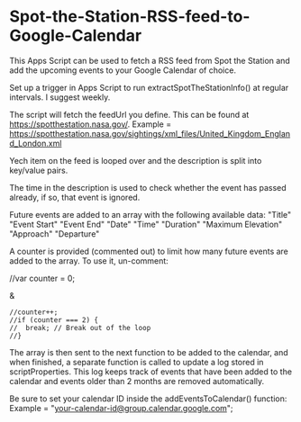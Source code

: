 # Spot-the-Station-RSS-feed-to-Google-Calendar
This Apps Script can be used to fetch a RSS feed from Spot the Station and add the upcoming events to your Google Calendar of choice.


Set up a trigger in Apps Script to run extractSpotTheStationInfo() at regular intervals. I suggest weekly.

The script will fetch the feedUrl you define. This can be found at https://spotthestation.nasa.gov/.
Example = https://spotthestation.nasa.gov/sightings/xml_files/United_Kingdom_England_London.xml

Yech item on the feed is looped over and the description is split into key/value pairs.

The time in the description is used to check whether the event has passed already, if so, that event is ignored.

Future events are added to an array with the following available data:
"Title"
"Event Start"
"Event End"
"Date"
"Time"
"Duration"
"Maximum Elevation"
"Approach"
"Departure"

A counter is provided (commented out) to limit how many future events are added to the array. To use it, un-comment:

  //var counter = 0;

&

    //counter++;
    //if (counter === 2) {
    //  break; // Break out of the loop
    //}


The array is then sent to the next function to be added to the calendar, and when finished, a separate function is called to update a log stored in scriptProperties. This log keeps track of events that have been added to the calendar and events older than 2 months are removed automatically.

Be sure to set your calendar ID inside the addEventsToCalendar() function:
Example = "your-calendar-id@group.calendar.google.com";

